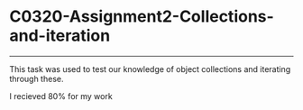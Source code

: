 # C0320-Assignment2-Collections-and-iteration
-----------------------------------------------------------------------
This task was used to test our knowledge of object collections and iterating through these.

I recieved 80% for my work
